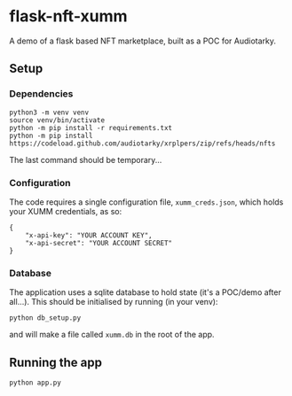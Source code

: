 # flask-nft-xumm

A demo of a flask based NFT marketplace, built as a POC for Audiotarky.

## Setup

### Dependencies

```
python3 -m venv venv
source venv/bin/activate
python -m pip install -r requirements.txt
python -m pip install https://codeload.github.com/audiotarky/xrplpers/zip/refs/heads/nfts
```

The last command should be temporary...

### Configuration

The code requires a single configuration file, `xumm_creds.json`, which holds
your XUMM credentials, as so:

```
{
    "x-api-key": "YOUR ACCOUNT KEY",
    "x-api-secret": "YOUR ACCOUNT SECRET"
}
```

### Database

The application uses a sqlite database to hold state (it's a POC/demo after all...). This should be initialised by running (in your venv):

```
python db_setup.py
```

and will make a file called `xumm.db` in the root of the app.

## Running the app

```
python app.py
```